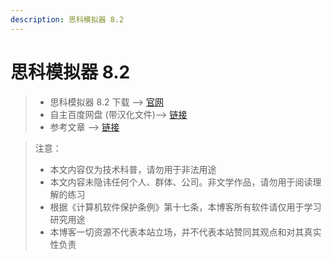 ```yaml
---
description: 思科模拟器 8.2
---
```


# 思科模拟器 8.2

> * 思科模拟器 8.2 下载 --> [官网](https://www.packettracernetwork.com/download/download-packet-tracer.html)
> * 自主百度网盘 (带汉化文件)--> [链接](https://pan.baidu.com/s/1slKPEaUgUJJHiao8RfOABQ?pwd=c5at)
> * 参考文章 --> [链接](https://www.bilibili.com/read/cv19597253?from=articleDetail)



> 注意：
>
> * 本文内容仅为技术科普，请勿用于非法用途
> * 本文内容未隐讳任何个人、群体、公司。非文学作品，请勿用于阅读理解的练习
> * 根据《计算机软件保护条例》第十七条，本博客所有软件请仅用于学习研究用途
> * 本博客一切资源不代表本站立场，并不代表本站赞同其观点和对其真实性负责
